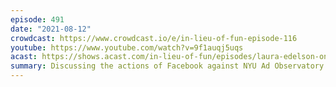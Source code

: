 ```yaml
---
episode: 491
date: "2021-08-12"
crowdcast: https://www.crowdcast.io/e/in-lieu-of-fun-episode-116
youtube: https://www.youtube.com/watch?v=9f1auqj5uqs
acast: https://shows.acast.com/in-lieu-of-fun/episodes/laura-edelson-on-platform-access-and-its-discontents
summary: Discussing the actions of Facebook against NYU Ad Observatory
---
```

